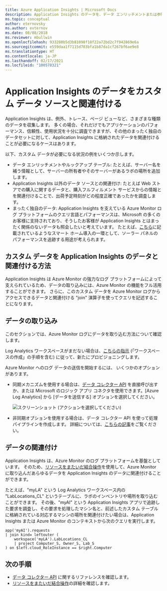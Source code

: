 ```yaml
---
title: Azure Application Insights | Microsoft Docs
description: Application Insights のデータを、データ エンリッチメントまたは参照テーブル、Application Insights 以外のデータ ソース、カスタム データなどの他のデータセットに関連付けます。
ms.topic: conceptual
author: eternovsky
ms.author: evternov
ms.date: 08/08/2018
ms.reviewer: mbullwin
ms.openlocfilehash: 933280b5d3b81098f18f22a72bd2c7f942869e6a
ms.sourcegitcommit: e559daa1f7115d703bfa1b87da1cf267bf6ae9e8
ms.translationtype: HT
ms.contentlocale: ja-JP
ms.lasthandoff: 02/17/2021
ms.locfileid: "100578321"
---
```

# <a name="correlating-application-insights-data-with-custom-data-sources"></a>Application Insights のデータをカスタム データ ソースと関連付ける

Application Insights は、例外、トレース、ページ ビューなど、さまざまな種類のデータを収集します。 多くの場合、それだけでもアプリケーションのパフォーマンス、信頼性、使用状況を十分に調査できますが、その他のまったく独自のデータセットに対して、Application Insights に格納されたデータを関連付けることが必要になるケースはあります。

以下、カスタム データが必要になる状況の例をいくつか示します。

- データ エンリッチメントやルックアップ テーブル: たとえば、サーバー名を補う情報として、サーバーの所有者やそのサーバーがあるラボの場所を追加します。 
- Application Insights 以外のデータ ソースとの関連付け: たとえば Web ストアでの購入に関するデータと、購入フルフィルメント サービスからの情報とを関連付けることで、出荷予定時刻がどの程度正確であったかを調査します。 
- まったく独自のデータ: Application Insights を支えている Azure Monitor ログ プラットフォームのクエリ言語とパフォーマンスは、Microsoft の多くのお客様に支持されており、そうしたお客様が Application Insights とはまったく関係のないデータも照会したいと考えています。 たとえば、[こちら](https://www.catapultsystems.com/blogs/using-log-analytics-and-a-special-guest-to-forecast-electricity-generation/)に記載されているようなスマート ホーム導入の一環として、ソーラー パネルのパフォーマンスを追跡する用途が考えられます。

## <a name="how-to-correlate-custom-data-with-application-insights-data"></a>カスタム データを Application Insights のデータと関連付ける方法 

Application Insights は Azure Monitor の強力なログ プラットフォームによって支えられているため、データの取り込みには、Azure Monitor の機能をフル活用することができます。 さらに、このカスタム データを Azure Monitor ログからアクセスできるデータと関連付ける "join" 演算子を使ってクエリを記述することになります。 

## <a name="ingesting-data"></a>データの取り込み

このセクションでは、Azure Monitor ログにデータを取り込む方法について確認します。

Log Analytics ワークスペースがまだない場合は、[こちらの指示](../vm/quick-collect-azurevm.md) (「ワークスペースの作成」の手順を含む) に従って、新たにプロビジョニングします。

Azure Monitor へのログ データの送信を開始するには、 いくつかのオプションがあります。

- 同期メカニズムを使用する場合は、[データ コレクター API](../logs/data-collector-api.md) を直接呼び出すか、または Microsoft のロジック アプリ コネクタを使用できます。[Azure Log Analytics] から [データを送信する] オプションを選択してください。

  ![スクリーンショット (アクションを選択してください)](./media/custom-data-correlation/01-logic-app-connector.png)  

- 非同期オプションを使用する場合は、データ コレクター API を使って処理パイプラインを作成します。 詳細については、[こちらの記事](../logs/create-pipeline-datacollector-api.md)をご覧ください。

## <a name="correlating-data"></a>データの関連付け

Application Insights は、Azure Monitor のログ プラットフォームを基盤としています。 そのため、[リソースをまたいだ結合操作](../logs/cross-workspace-query.md)を使用して、Azure Monitor に取り込んだあらゆるデータを Application Insights のデータに関連付けることができます。

たとえば、"myLA" という Log Analytics ワークスペース内の "LabLocations_CL" というテーブルに、ラボのインベントリや場所を取り込むことができます。 その後、"myAI" という Application Insights アプリで追跡した要求を調査し、その要求を処理したマシン名と、前述したカスタム テーブルに格納されている対応するマシンの場所を関連付けたい場合は、Application Insights または Azure Monitor のコンテキストから次のクエリを実行します。

```
app('myAI').requests
| join kind= leftouter (
    workspace('myLA').LabLocations_CL
    | project Computer_S, Owner_S, Lab_S
) on $left.cloud_RoleInstance == $right.Computer
```

## <a name="next-steps"></a>次の手順

- [データ コレクター API](../logs/data-collector-api.md) に関するリファレンスを確認します。
- [リソースをまたいだ結合操作](../logs/cross-workspace-query.md)の詳細を確認します。
